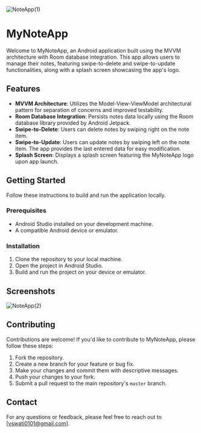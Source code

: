 ![NoteApp(1)](https://github.com/vswati0101/FamSafety/assets/140166757/48e903e5-55ab-4009-b616-64e7715e4059)
# MyNoteApp

Welcome to MyNoteApp, an Android application built using the MVVM architecture with Room database integration. This app allows users to manage their notes, featuring swipe-to-delete and swipe-to-update functionalities, along with a splash screen showcasing the app's logo.

## Features

- **MVVM Architecture**: Utilizes the Model-View-ViewModel architectural pattern for separation of concerns and improved testability.
- **Room Database Integration**: Persists notes data locally using the Room database library provided by Android Jetpack.
- **Swipe-to-Delete**: Users can delete notes by swiping right on the note item.
- **Swipe-to-Update**: Users can update notes by swiping left on the note item. The app provides the last entered data for easy modification.
- **Splash Screen**: Displays a splash screen featuring the MyNoteApp logo upon app launch.

## Getting Started

Follow these instructions to build and run the application locally.

### Prerequisites

- Android Studio installed on your development machine.
- A compatible Android device or emulator.

### Installation

1. Clone the repository to your local machine.
2. Open the project in Android Studio.
3. Build and run the project on your device or emulator.

## Screenshots
![NoteApp(2)](https://github.com/vswati0101/FamSafety/assets/140166757/a05c7fcd-ef04-492f-afe3-415a9c3078dd)

## Contributing

Contributions are welcome! If you'd like to contribute to MyNoteApp, please follow these steps:

1. Fork the repository.
2. Create a new branch for your feature or bug fix.
3. Make your changes and commit them with descriptive messages.
4. Push your changes to your fork.
5. Submit a pull request to the main repository's `master` branch.

## Contact

For any questions or feedback, please feel free to reach out to [vswati0101@gmail.com].

